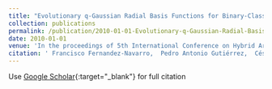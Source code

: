 ```yaml
---
title: "Evolutionary q-Gaussian Radial Basis Functions for Binary-Classification"
collection: publications
permalink: /publication/2010-01-01-Evolutionary-q-Gaussian-Radial-Basis-Functions-for-Binary-Classification
date: 2010-01-01
venue: 'In the proceedings of 5th International Conference on Hybrid Artificial Intelligence Systems (HAIS2010)'
citation: ' Francisco Fernandez-Navarro,  Pedro Antonio Gutiérrez,  César Hervás-Martínez,  Manuel Cruz-Ramírez,  Mariano Carbonero-Ruz, &quot;Evolutionary q-Gaussian Radial Basis Functions for Binary-Classification.&quot; In the proceedings of 5th International Conference on Hybrid Artificial Intelligence Systems (HAIS2010), 2010, pp. 280–287.'
---
```

Use [Google Scholar](https://scholar.google.com/scholar?q=Evolutionary+q+Gaussian+Radial+Basis+Functions+for+Binary+Classification){:target="_blank"} for full citation